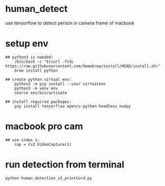 # human_detect
use tensorflow to detect person in camera frame of macbook

# setup env
    ## python3 is needed:
        /bin/bash -c "$(curl -fsSL https://raw.githubusercontent.com/Homebrew/install/HEAD/install.sh)"
        brew install python

    ## create python virtual env:
        python3 -m pip install --user virtualenv
        python3 -m venv env
        source env/bin/activate

    ## install required packages:
        pip install tensorflow opencv-python-headless numpy


# macbook pro cam
    ## use index 1:
        cap = cv2.VideoCapture(1)


# run detection from terminal
    python human_detection_v2_printCord.py
